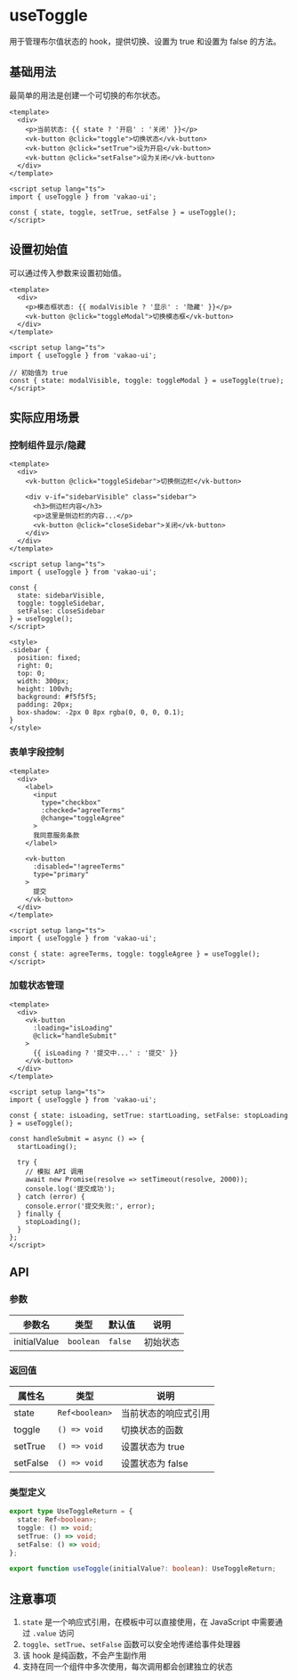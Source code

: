 # useToggle

用于管理布尔值状态的 hook，提供切换、设置为 true 和设置为 false 的方法。

## 基础用法

最简单的用法是创建一个可切换的布尔状态。

```vue
<template>
  <div>
    <p>当前状态: {{ state ? '开启' : '关闭' }}</p>
    <vk-button @click="toggle">切换状态</vk-button>
    <vk-button @click="setTrue">设为开启</vk-button>
    <vk-button @click="setFalse">设为关闭</vk-button>
  </div>
</template>

<script setup lang="ts">
import { useToggle } from 'vakao-ui';

const { state, toggle, setTrue, setFalse } = useToggle();
</script>
```

## 设置初始值

可以通过传入参数来设置初始值。

```vue
<template>
  <div>
    <p>模态框状态: {{ modalVisible ? '显示' : '隐藏' }}</p>
    <vk-button @click="toggleModal">切换模态框</vk-button>
  </div>
</template>

<script setup lang="ts">
import { useToggle } from 'vakao-ui';

// 初始值为 true
const { state: modalVisible, toggle: toggleModal } = useToggle(true);
</script>
```

## 实际应用场景

### 控制组件显示/隐藏

```vue
<template>
  <div>
    <vk-button @click="toggleSidebar">切换侧边栏</vk-button>
    
    <div v-if="sidebarVisible" class="sidebar">
      <h3>侧边栏内容</h3>
      <p>这里是侧边栏的内容...</p>
      <vk-button @click="closeSidebar">关闭</vk-button>
    </div>
  </div>
</template>

<script setup lang="ts">
import { useToggle } from 'vakao-ui';

const { 
  state: sidebarVisible, 
  toggle: toggleSidebar, 
  setFalse: closeSidebar 
} = useToggle();
</script>

<style>
.sidebar {
  position: fixed;
  right: 0;
  top: 0;
  width: 300px;
  height: 100vh;
  background: #f5f5f5;
  padding: 20px;
  box-shadow: -2px 0 8px rgba(0, 0, 0, 0.1);
}
</style>
```

### 表单字段控制

```vue
<template>
  <div>
    <label>
      <input 
        type="checkbox" 
        :checked="agreeTerms" 
        @change="toggleAgree"
      >
      我同意服务条款
    </label>
    
    <vk-button 
      :disabled="!agreeTerms" 
      type="primary"
    >
      提交
    </vk-button>
  </div>
</template>

<script setup lang="ts">
import { useToggle } from 'vakao-ui';

const { state: agreeTerms, toggle: toggleAgree } = useToggle();
</script>
```

### 加载状态管理

```vue
<template>
  <div>
    <vk-button 
      :loading="isLoading" 
      @click="handleSubmit"
    >
      {{ isLoading ? '提交中...' : '提交' }}
    </vk-button>
  </div>
</template>

<script setup lang="ts">
import { useToggle } from 'vakao-ui';

const { state: isLoading, setTrue: startLoading, setFalse: stopLoading } = useToggle();

const handleSubmit = async () => {
  startLoading();
  
  try {
    // 模拟 API 调用
    await new Promise(resolve => setTimeout(resolve, 2000));
    console.log('提交成功');
  } catch (error) {
    console.error('提交失败:', error);
  } finally {
    stopLoading();
  }
};
</script>
```

## API

### 参数

| 参数名       | 类型      | 默认值  | 说明     |
| ------------ | --------- | ------- | -------- |
| initialValue | `boolean` | `false` | 初始状态 |

### 返回值

| 属性名   | 类型           | 说明                 |
| -------- | -------------- | -------------------- |
| state    | `Ref<boolean>` | 当前状态的响应式引用 |
| toggle   | `() => void`   | 切换状态的函数       |
| setTrue  | `() => void`   | 设置状态为 true      |
| setFalse | `() => void`   | 设置状态为 false     |

### 类型定义

```ts
export type UseToggleReturn = {
  state: Ref<boolean>;
  toggle: () => void;
  setTrue: () => void;
  setFalse: () => void;
};

export function useToggle(initialValue?: boolean): UseToggleReturn;
```

## 注意事项

1. `state` 是一个响应式引用，在模板中可以直接使用，在 JavaScript 中需要通过 `.value` 访问
2. `toggle`、`setTrue`、`setFalse` 函数可以安全地传递给事件处理器
3. 该 hook 是纯函数，不会产生副作用
4. 支持在同一个组件中多次使用，每次调用都会创建独立的状态